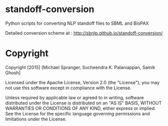 # standoff-conversion
Python scripts for converting NLP standoff files to SBML and BioPAX

Detailed conversion scheme at : http://sbnlp.github.io/standoff-conversion/




# Copyright

Copyright [2015] [Michael Spranger, Sucheendra K. Palaniappan, Samik Ghosh]

Licensed under the Apache License, Version 2.0 (the "License");
you may not use this software except in compliance with the License.

Unless required by applicable law or agreed to in writing, software
distributed under the License is distributed on an "AS IS" BASIS,
WITHOUT WARRANTIES OR CONDITIONS OF ANY KIND, either express or implied.
See the License for the specific language governing permissions and
limitations under the License.

